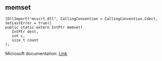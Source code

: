## memset

```
[DllImport("msvcrt.dll", CallingConvention = CallingConvention.Cdecl, SetLastError = true)]
public static extern IntPtr memset(
   IntPtr dest,
   int c,
   size_t count
);
```

Microsoft documentation: [Link](https://learn.microsoft.com/en-us/cpp/c-runtime-library/reference/memset-wmemset?view=msvc-170)
